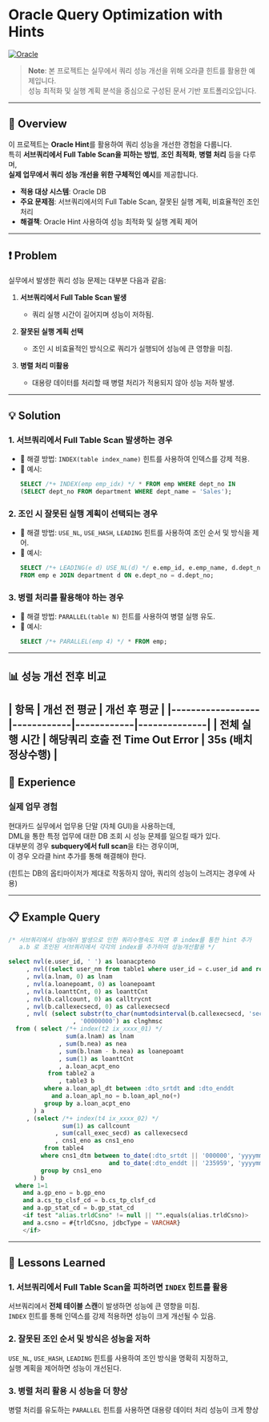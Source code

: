 # Oracle Query Optimization with Hints

[![Oracle](https://img.shields.io/badge/Oracle-%23FF5733.svg?style=for-the-badge&logo=oracle&logoColor=white)](https://www.oracle.com/)

> **Note**: 본 프로젝트는 실무에서 쿼리 성능 개선을 위해 오라클 힌트를 활용한 예제입니다.  
> 성능 최적화 및 실행 계획 분석을 중심으로 구성된 문서 기반 포트폴리오입니다.

---

## 🧩 Overview

이 프로젝트는 **Oracle Hint**를 활용하여 쿼리 성능을 개선한 경험을 다룹니다.  
특히 **서브쿼리에서 Full Table Scan을 피하는 방법**, **조인 최적화**, **병렬 처리** 등을 다루며,  
**실제 업무에서 쿼리 성능 개선을 위한 구체적인 예시**를 제공합니다.

- **적용 대상 시스템**: Oracle DB
- **주요 문제점**: 서브쿼리에서의 Full Table Scan, 잘못된 실행 계획, 비효율적인 조인 처리
- **해결책**: Oracle Hint 사용하여 성능 최적화 및 실행 계획 제어

---

## ❗ Problem

실무에서 발생한 쿼리 성능 문제는 대부분 다음과 같음:

1. **서브쿼리에서 Full Table Scan 발생**
   - 쿼리 실행 시간이 길어지며 성능이 저하됨.
   
2. **잘못된 실행 계획 선택**
   - 조인 시 비효율적인 방식으로 쿼리가 실행되어 성능에 큰 영향을 미침.
   
3. **병렬 처리 미활용**
   - 대용량 데이터를 처리할 때 병렬 처리가 적용되지 않아 성능 저하 발생.

---

## 💡 Solution

### 1. 서브쿼리에서 Full Table Scan 발생하는 경우
- 🔹 해결 방법: `INDEX(table index_name)` 힌트를 사용하여 인덱스를 강제 적용.
- 🔹 예시:
     ```sql
     SELECT /*+ INDEX(emp emp_idx) */ * FROM emp WHERE dept_no IN 
     (SELECT dept_no FROM department WHERE dept_name = 'Sales');
     ```

### 2. 조인 시 잘못된 실행 계획이 선택되는 경우
- 🔹 해결 방법: `USE_NL`, `USE_HASH`, `LEADING` 힌트를 사용하여 조인 순서 및 방식을 제어.
- 🔹 예시:
     ```sql
     SELECT /*+ LEADING(e d) USE_NL(d) */ e.emp_id, e.emp_name, d.dept_name 
     FROM emp e JOIN department d ON e.dept_no = d.dept_no;
     ```

### 3. 병렬 처리를 활용해야 하는 경우
- 🔹 해결 방법: `PARALLEL(table N)` 힌트를 사용하여 병렬 실행 유도.
- 🔹 예시:
     ```sql
     SELECT /*+ PARALLEL(emp 4) */ * FROM emp;
     ```

---

## 📊 성능 개선 전후 비교

| 항목               | 개선 전 평균 | 개선 후 평균 |
|------------------|------------|------------|--------------|
| 전체 실행 시간       | 해당쿼리 호출 전 Time Out Error         | 35s (배치정상수행)        |
---

## 📘 Experience

### 실제 업무 경험
현대카드 실무에서 업무용 단말 (자체 GUI)을 사용하는데,  
DML을 통한 특정 업무에 대한 DB 조회 시 성능 문제를 일으킬 때가 있다.  
대부분의 경우 **subquery에서 full scan**을 타는 경우이며,  
이 경우 오라클 hint 추가를 통해 해결해야 한다.

(힌트는 DB의 옵티마이저가 제대로 작동하지 않아, 쿼리의 성능이 느려지는 경우에 사용)

---

## 📋 Example Query

```sql
/* 서브쿼리에서 성능에러 발생으로 인한 쿼리수행속도 지연 후 index를 통한 hint 추가 
   a.b 로 조인된 서브쿼리에서 각각의 index를 추가하여 성능개선활용 */

select nvl(e.user_id, ' ') as loanacpteno
     , nvl((select user_nm from table1 where user_id = c.user_id and rownum = 1), ' ') as cstlnm
     , nvl(a.lnam, 0) as lnam
     , nvl(a.loanepoamt, 0) as loanepoamt
     , nvl(a.loanttCnt, 0) as loanttCnt
     , nvl(b.callcount, 0) as calltrycnt
     , nvl(b.callexecsecd, 0) as callexecsecd
     , nvl( (select substr(to_char(numtodsinterval(b.callexecsecd, 'second')), 12, 8) from dual)
                  , '00000000') as clnghmsc
  from ( select /*+ index(t2 ix_xxxx_01) */
                sum(a.lnam) as lnam 
              , sum(b.nea) as nea
              , sum(b.lnam - b.nea) as loanepoamt
              , sum(1) as loanttCnt
              , a.loan_acpt_eno
           from table2 a
              , table3 b
          where a.loan_apl_dt between :dto_srtdt and :dto_enddt
            and a.loan_apl_no = b.loan_apl_no(+)
          group by a.loan_acpt_eno
       ) a
     , (select /*+ index(t4 ix_xxxx_02) */
               sum(1) as callcount
             , sum(call_exec_secd) as callexecsecd
             , cns1_eno as cns1_eno
          from table4
         where cns1_dtm between to_date(:dto_srtdt || '000000', 'yyyymmddhh24miss') 
                            and to_date(:dto_enddt || '235959', 'yyyymmddhh24miss')
         group by cns1_eno
       ) b
  where 1=1
    and a.gp_eno = b.gp_eno
    and a.cs_tp_clsf_cd = b.cs_tp_clsf_cd
    and a.gp_stat_cd = b.gp_stat_cd
    <if test "alias.trldCsno" != null || "".equals(alias.trldCsno)>
    and a.csno = #{trldCsno, jdbcType = VARCHAR}
    </if>
```

---
## 📘 Lessons Learned

### 1. 서브쿼리에서 Full Table Scan을 피하려면 `INDEX` 힌트를 활용  
서브쿼리에서 **전체 테이블 스캔**이 발생하면 성능에 큰 영향을 미침.  
`INDEX` 힌트를 통해 인덱스를 강제 적용하면 성능이 크게 개선될 수 있음.  

### 2. 잘못된 조인 순서 및 방식은 성능을 저하  
`USE_NL`, `USE_HASH`, `LEADING` 힌트를 사용하여 조인 방식을 명확히 지정하고,  
실행 계획을 제어하면 성능이 개선된다.  

### 3. 병렬 처리 활용 시 성능을 더 향상  
병렬 처리를 유도하는 `PARALLEL` 힌트를 사용하면 대용량 데이터 처리 성능이 크게 향상  
